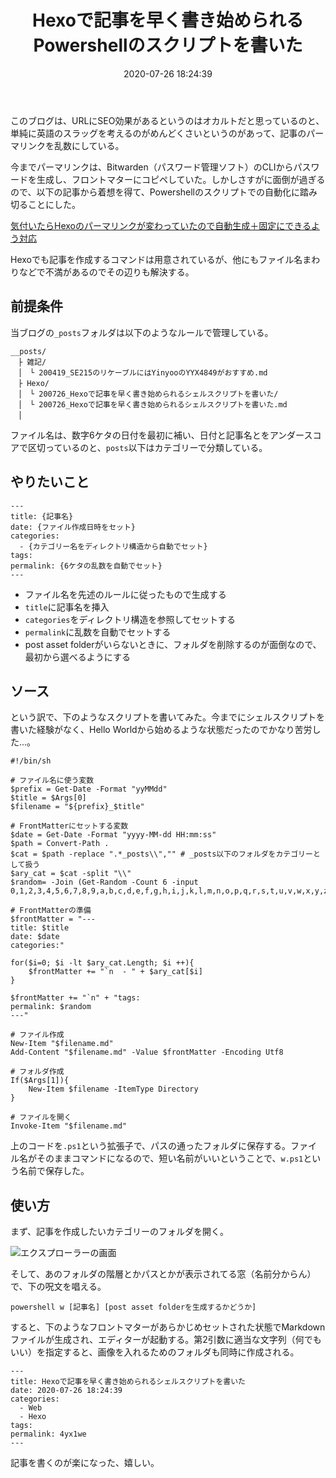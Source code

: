 ﻿---
title: Hexoで記事を早く書き始められるPowershellのスクリプトを書いた
date: 2020-07-26 18:24:39
post_id: 4yx1we
categories:
  - Web
  - Hexo
tags:
  - Powershell
---

このブログは、URLにSEO効果があるというのはオカルトだと思っているのと、単純に英語のスラッグを考えるのがめんどくさいというのがあって、記事のパーマリンクを乱数にしている。

今までパーマリンクは、Bitwarden（パスワード管理ソフト）のCLIからパスワードを生成し、フロントマターにコピペしていた。しかしさすがに面倒が過ぎるので、以下の記事から着想を得て、Powershellのスクリプトでの自動化に踏み切ることにした。

[気付いたらHexoのパーマリンクが変わっていたので自動生成＋固定にできるよう対応](https://wbtmiu.herokuapp.com/2014/09/15/JQDleI4soG/)

Hexoでも記事を作成するコマンドは用意されているが、他にもファイル名まわりなどで不満があるのでその辺りも解決する。


## 前提条件

当ブログの`_posts`フォルダは以下のようなルールで管理している。

```plaintext
__posts/
　├ 雑記/
　│　└ 200419_SE215のリケーブルにはYinyooのYYX4849がおすすめ.md
　├ Hexo/
　│　└ 200726_Hexoで記事を早く書き始められるシェルスクリプトを書いた/
　│　└ 200726_Hexoで記事を早く書き始められるシェルスクリプトを書いた.md
　│
```

ファイル名は、数字6ケタの日付を最初に補い、日付と記事名とをアンダースコアで区切っているのと、`posts`以下はカテゴリーで分類している。



## やりたいこと

```
---
title: {記事名}
date: {ファイル作成日時をセット}
categories:
  - {カテゴリー名をディレクトリ構造から自動でセット}
tags:
permalink: {6ケタの乱数を自動でセット}
---
```

- ファイル名を先述のルールに従ったもので生成する
- `title`に記事名を挿入
- `categories`をディレクトリ構造を参照してセットする
- `permalink`に乱数を自動でセットする
- post asset folderがいらないときに、フォルダを削除するのが面倒なので、最初から選べるようにする


## ソース

という訳で、下のようなスクリプトを書いてみた。今までにシェルスクリプトを書いた経験がなく、Hello Worldから始めるような状態だったのでかなり苦労した...。

```shell
﻿#!/bin/sh

# ファイル名に使う変数
$prefix = Get-Date -Format "yyMMdd"
$title = $Args[0]
$filename = "${prefix}_$title"

# FrontMatterにセットする変数
$date = Get-Date -Format "yyyy-MM-dd HH:mm:ss"
$path = Convert-Path .
$cat = $path -replace ".*_posts\\","" # _posts以下のフォルダをカテゴリーとして扱う
$ary_cat = $cat -split "\\"
$random= -Join (Get-Random -Count 6 -input 0,1,2,3,4,5,6,7,8,9,a,b,c,d,e,f,g,h,i,j,k,l,m,n,o,p,q,r,s,t,u,v,w,x,y,z)

# FrontMatterの準備
$frontMatter = "---
title: $title
date: $date
categories:"

for($i=0; $i -lt $ary_cat.Length; $i ++){
    $frontMatter += "`n  - " + $ary_cat[$i]
}

$frontMatter += "`n" + "tags:
permalink: $random
---"

# ファイル作成
New-Item "$filename.md"
Add-Content "$filename.md" -Value $frontMatter -Encoding Utf8

# フォルダ作成
If($Args[1]){
    New-Item $filename -ItemType Directory
}

# ファイルを開く
Invoke-Item "$filename.md"
```

上のコードを`.ps1`という拡張子で、パスの通ったフォルダに保存する。ファイル名がそのままコマンドになるので、短い名前がいいということで、`w.ps1`という名前で保存した。


## 使い方

まず、記事を作成したいカテゴリーのフォルダを開く。

![エクスプローラーの画面](1.png)

そして、あのフォルダの階層とかパスとかが表示されてる窓（名前分からん）で、下の呪文を唱える。


```
powershell w [記事名] [post asset folderを生成するかどうか]
```

すると、下のようなフロントマターがあらかじめセットされた状態でMarkdownファイルが生成され、エディターが起動する。第2引数に適当な文字列（何でもいい）を指定すると、画像を入れるためのフォルダも同時に作成される。

```
---
title: Hexoで記事を早く書き始められるシェルスクリプトを書いた
date: 2020-07-26 18:24:39
categories:
  - Web
  - Hexo
tags:
permalink: 4yx1we
---
```

記事を書くのが楽になった、嬉しい。
